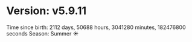 # Version: v5.9.11
Time since birth: 2112 days, 50688 hours, 3041280 minutes, 182476800 seconds
Season: Summer ☀️
